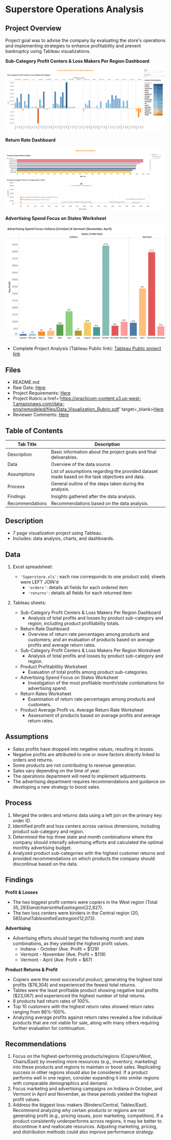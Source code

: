 # Superstore Operations Analysis

## Project Overview
Project goal was to advise the company by evaluating the store's operations and implementing strategies to enhance profitability and prevent bankruptcy using Tableau visualizations.

__Sub-Category Profit Centers & Loss Makers Per Region Dashboard__

![image](https://github.com/murry-kristy/Data_projects_TripleTen/blob/main/Superstore%20Operations%20Analysis/Sub-Category%20Profit%20Loss%20Per%20Region%20Dashboard.png)

__Return Rate Dashboard__

![image](https://github.com/murry-kristy/Data_projects_TripleTen/blob/main/Superstore%20Operations%20Analysis/Return%20Rates%20Dashboard.png)

__Advertising Spend Focus on States Worksheet__

![image](https://github.com/murry-kristy/Data_projects_TripleTen/blob/main/Superstore%20Operations%20Analysis/Advertising%20Spend.png)

- Complete Project Analysis (Tableau Public link): <a href='https://public.tableau.com/views/KristyMurrySprint4TableauProject/Sub-CategoryProfitCentersLoss-MakersPerRegion?:language=en-US&:sid=&:display_count=n&:origin=viz_share_link' target=_blank><u>Tableau Public project link </u></a>

## Files
- README.md
- Raw Data: <a href='https://github.com/murry-kristy/Data_projects_TripleTen/blob/main/Superstore%20Operations%20Analysis/Superstore%20Raw%20Data%20Link.xls' target=_blank><u>Here</u></a>
- Project Requirements: <a href='https://github.com/murry-kristy/Data_projects_TripleTen/blob/main/Superstore%20Operations%20Analysis/Superstore%20Operations%20Project%20Reqs.md' target=_blank><u>Here</u></a>
- Project Rubric:a href='https://practicum-content.s3.us-west-1.amazonaws.com/data-eng/remodeled/files/Data_Visualization_Rubric.pdf' target=_blank><u>Here</u></a>
- Reviewer Comments: <a href='https://github.com/murry-kristy/Data_projects_TripleTen/blob/main/Superstore%20Operations%20Analysis/Superstore%20Operations%20Reviewer%20Comments.png' target=_blank><u>Here</u></a>

## Table of Contents
| Tab Title| Description | 
| -------- | ------------|
| Description | Basic information about the project goals and final deliverables. |
| Data | Overview of the data source |
| Assumptions | List of assumptions regarding the provided dataset made based on the task objectives and data. |
| Process | General outline of the steps taken during the analysis. |
| Findings | Insights gathered after the data analysis. |
| Recommendations | Recommendations based on the data analysis. |


## Description
- 7 page visualization project using Tableau.
- Includes: data analysis, charts, and dashboards.

## Data
1. Excel spreadsheet:
   - `'Superstore.xls'`: each row corresponds to one product sold; sheets were LEFT JOIN'd
     - `'orders'`: details all fields for each ordered item
     - `'returns'`: details all fields for each returned item

2. Tableau sheets:
   - Sub-Category Profit Centers & Loss Makers Per Region Dashboard
     - Analysis of total profits and losses by product sub-category and region, including product profitability totals.
   - Return Rate Dashboard
     - Overview of return rate percentages among products and customers; and an evaluation of products based on average profits and average return rates.
   - Sub-Category Profit Centers & Loss Makers Per Region Worksheet
     - Analysis of total profits and losses by product sub-category and region.
   - Product Profitablility Worksheet
     - Evaluation of total profits among product sub-categories.
   - Advertising Spend Focus on States Worksheet
     - Investigation of the most profitable month/state combinations for advertising spend.
   - Return Rates Worksheet
     - Examination of return rate percentages among products and customers.
   - Product Average Profit vs. Average Return Rate Worksheet
     - Assessment of products based on average profits and average return rates.


## Assumptions
- Sales profits have dropped into negative values, resulting in losses.	
- Negative profits are attributed to one or more factors directly linked to orders and returns.
- Some products are not contributing to revenue generation.
- Sales vary depending on the time of year.
- The operations department will need to implement adjustments.
- The advertising department requires recommendations and guidance on developing a new strategy to boost sales.

## Process
1. Merged the orders and returns data using a left join on the primary key: order ID.
2. Identified profit and loss centers across various dimensions, including product sub-category and region.
3. Determined the top three state and month combinations where the company should intensify advertising efforts and calculated the optimal monthly advertising budget.
4. Analyzed product sub-categories with the highest customer returns and provided recommendations on which products the company should discontinue based on the data.

## Findings

__Profit & Losses__
- The two biggest profit centers were copiers in the West region (Total $35,293) and chairs in the East region ($22,827). 
- The two loss centers were binders in the Central region ($20,585) and Tables in the East region ($12,073).
  
__Advertising__   

- Advertising efforts should target the following month and state combinations, as they yielded the highest profit values.
   - Indiana - October  (Ave. Profit = $129)
   - Vermont - November (Ave. Profit = $119)
   - Vermont - April    (Ave. Profit = $67)
 
 __Product Returns & Profit__
- Copiers were the most successful product, generating the highest total profits ($76,304) and experienced the fewest total returns. 
- Tables were the least profitable product showing negative toal profits ($23,067) and experienced the highest number of total returns. 
- 8 products had return rates of 100%.
- Top 10 customers with the highest return rates showed return rates ranging from 86%-100%.
- Analyzing average profits against return rates revealed a few individual products that are not viable for sale, along with many others requiring further evaluation for continuation.

## Recommendations
1. Focus on the highest-performing products/regions (Copiers/West, Chairs/East) by investing more resources (e.g., inventory, marketing) into these products and regions to maintain
   or boost sales. Replicating success in other regions should also be considered. If a product performs well in one region, consider expanding it into similar regions with comparable demographics and demand. 
2. Focus marketing and advertising campaigns on Indiana in October, and Vermont in April and November, as these periods yielded the highest profit values.
3. Address the biggest loss-makers (Binders/Central, Tables/East). Recommend analyzing why certain products or regions are not generating profit (e.g., pricing issues, poor
   marketing, competition). If a product consistently underperforms across regions, it may be better to discontinue it and reallocate resources. Adjusting marketing, pricing, and distribution methods could also improve performance strategy.
   















 
